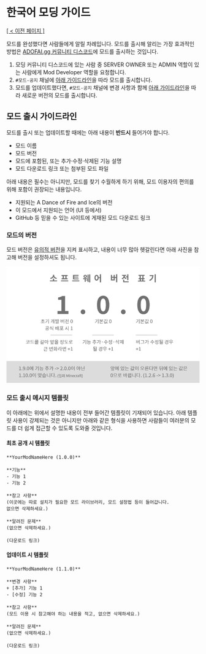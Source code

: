 # 한국어 모딩 가이드
<ins>[[ < 이전 페이지 ]](./dev-2.md)</ins>

모드를 완성했다면 사람들에게 알릴 차례입니다. 모드를 출시해 알리는 가장 효과적인 방법은 [ADOFAI.gg 커뮤니티 디스코드](https://discord.gg/TKdpbUUfUa)에 모드를 출시하는 것입니다. 

1. 모딩 커뮤니티 디스코드에 있는 사람 중 SERVER OWNER 또는 ADMIN 역할이 있는 사람에게 Mod Developer 역할을 요청합니다.
2. `#모드-공지` 채널에 [아래 가이드라인](#모드-출시-가이드라인)을 따라 모드를 출시합니다.
3. 모드를 업데이트했다면, `#모드-공지` 채널에 변경 사항과 함께 [아래 가이드라인](#모드-출시-가이드라인)을 따라 새로운 버전의 모드를 출시합니다.

## 모드 출시 가이드라인

모드를 출시 또는 업데이트할 때에는 아래 내용이 **반드시** 들어가야 합니다.
- 모드 이름
- 모드 버전
- 모드에 포함된, 또는 추가·수정·삭제된 기능 설명
- 모드 다운로드 링크 또는 첨부된 모드 파일

아래 내용은 필수는 아니지만, 모드를 찾기 수월하게 하기 위해, 모드 이용자의 편의를 위해 포함이 권장되는 내용입니다.
- 지원되는 A Dance of Fire and Ice의 버전
- 이 모드에서 지원되는 언어 (UI 등에서)
- GitHub 등 믿을 수 있는 사이트에 게재된 모드 다운로드 링크

### 모드의 버전
모드 버전은 [유의적 버전](https://semver.org/lang/ko/)을 지켜 표시하고, 내용이 너무 많아 헷갈린다면 아래 사진을 참고해 버전을 설정하셔도 됩니다.

![유의적 버전을 요약해 사진으로 나타낸 것](../resources/dev-3/kor/image1.png)

### 모드 출시 메시지 템플릿
이 아래에는 위에서 설명한 내용이 전부 들어간 템플릿이 기재되어 있습니다. 아래 템플릿 사용이 강제되는 것은 아니지만 아래와 같은 형식을 사용하면 사람들이 여러분의 모드를 더 쉽게 접근할 수 있도록 도와줄 것입니다.

#### 최초 공개 시 템플릿
```
**YourModNameHere (1.0.0)**

**기능**
- 기능 1
- 기능 2

**참고 사항**
(이곳에는 따로 설치가 필요한 모드 라이브러리, 모드 설정법 등이 들어갑니다.
없으면 삭제하세요.)

**알려진 문제**
(없으면 삭제하세요.)

(다운로드 링크)
```

#### 업데이트 시 템플릿
```
**YourModNameHere (1.1.0)**

**변경 사항**
+ [추가] 기능 1
- [수정] 기능 2

**참고 사항**
(모드 이용 시 참고해야 하는 내용을 적고, 없으면 삭제하세요.)

**알려진 문제**
(없으면 삭제하세요.)

(다운로드 링크)
```
